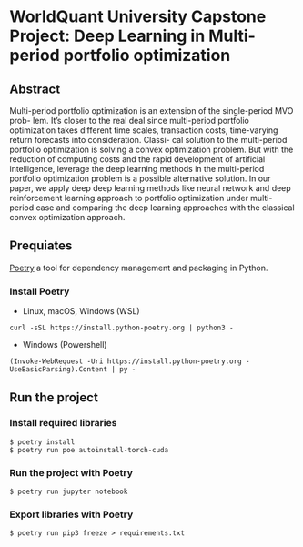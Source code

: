 # WorldQuant University Capstone Project: Deep Learning in Multi-period portfolio optimization

## Abstract

Multi-period portfolio optimization is an extension of the single-period MVO prob-
lem. It’s closer to the real deal since multi-period portfolio optimization takes different
time scales, transaction costs, time-varying return forecasts into consideration. Classi-
cal solution to the multi-period portfolio optimization is solving a convex optimization
problem. But with the reduction of computing costs and the rapid development of
artificial intelligence, leverage the deep learning methods in the multi-period portfolio
optimization problem is a possible alternative solution. In our paper, we apply deep
deep learning methods like neural network and deep reinforcement learning approach
to portfolio optimization under multi-period case and comparing the deep learning
approaches with the classical convex optimization approach.


## Prequiates

[Poetry](https://python-poetry.org/docs/) a tool for dependency management and packaging in Python.

### Install Poetry

* Linux, macOS, Windows (WSL)

```
curl -sSL https://install.python-poetry.org | python3 -
```

* Windows (Powershell)

```
(Invoke-WebRequest -Uri https://install.python-poetry.org -UseBasicParsing).Content | py -
```

## Run the project

### Install required libraries

```
$ poetry install
$ poetry run poe autoinstall-torch-cuda
```

### Run the project with Poetry

```
$ poetry run jupyter notebook
```

### Export libraries with Poetry

```
$ poetry run pip3 freeze > requirements.txt
```